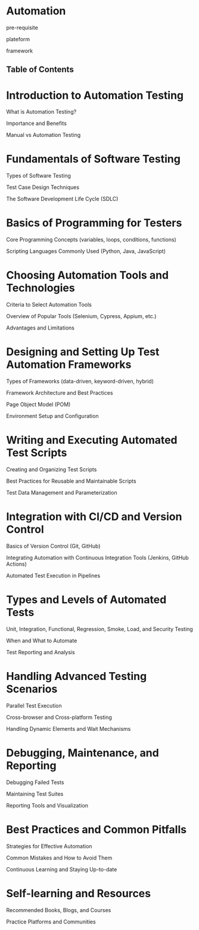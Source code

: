 # Automation

pre-requisite

plateform

framework

## Table of Contents
# Introduction to Automation Testing

What is Automation Testing?

Importance and Benefits

Manual vs Automation Testing

# Fundamentals of Software Testing

Types of Software Testing

Test Case Design Techniques

The Software Development Life Cycle (SDLC)

# Basics of Programming for Testers

Core Programming Concepts (variables, loops, conditions, functions)

Scripting Languages Commonly Used (Python, Java, JavaScript)

# Choosing Automation Tools and Technologies

Criteria to Select Automation Tools

Overview of Popular Tools (Selenium, Cypress, Appium, etc.)

Advantages and Limitations

# Designing and Setting Up Test Automation Frameworks

Types of Frameworks (data-driven, keyword-driven, hybrid)

Framework Architecture and Best Practices

Page Object Model (POM)

Environment Setup and Configuration

# Writing and Executing Automated Test Scripts

Creating and Organizing Test Scripts

Best Practices for Reusable and Maintainable Scripts

Test Data Management and Parameterization

# Integration with CI/CD and Version Control

Basics of Version Control (Git, GitHub)

Integrating Automation with Continuous Integration Tools (Jenkins, GitHub Actions)

Automated Test Execution in Pipelines

# Types and Levels of Automated Tests

Unit, Integration, Functional, Regression, Smoke, Load, and Security Testing

When and What to Automate

Test Reporting and Analysis

# Handling Advanced Testing Scenarios

Parallel Test Execution

Cross-browser and Cross-platform Testing

Handling Dynamic Elements and Wait Mechanisms

# Debugging, Maintenance, and Reporting

Debugging Failed Tests

Maintaining Test Suites

Reporting Tools and Visualization

# Best Practices and Common Pitfalls

Strategies for Effective Automation

Common Mistakes and How to Avoid Them

Continuous Learning and Staying Up-to-date

# Self-learning and Resources

Recommended Books, Blogs, and Courses

Practice Platforms and Communities
